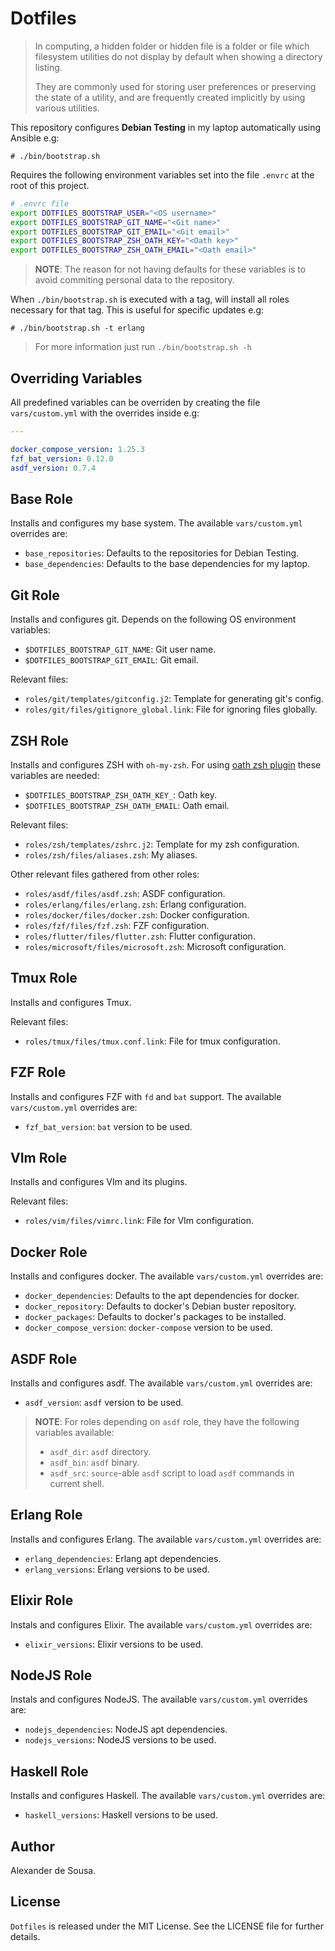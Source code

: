 # Dotfiles

> In computing, a hidden folder or hidden file is a folder or file which
> filesystem utilities do not display by default when showing a directory
> listing.
>
> They are commonly used for storing user preferences or preserving the state of
> a utility, and are frequently created implicitly by using various utilities.

This repository configures **Debian Testing** in my laptop automatically using
Ansible e.g:

```
# ./bin/bootstrap.sh
```

Requires the following environment variables set into the file `.envrc` at the
root of this project.

```bash
# .envrc file
export DOTFILES_BOOTSTRAP_USER="<OS username>"
export DOTFILES_BOOTSTRAP_GIT_NAME="<Git name>"
export DOTFILES_BOOTSTRAP_GIT_EMAIL="<Git email>"
export DOTFILES_BOOTSTRAP_ZSH_OATH_KEY="<Oath key>"
export DOTFILES_BOOTSTRAP_ZSH_OATH_EMAIL="<Oath email>"
```

> **NOTE**: The reason for not having defaults for these variables is to avoid
> commiting personal data to the repository.

When `./bin/bootstrap.sh` is executed with a tag, will install all roles
necessary for that tag. This is useful for specific updates e.g:

```
# ./bin/bootstrap.sh -t erlang
```

> For more information just run `./bin/bootstrap.sh -h`

## Overriding Variables

All predefined variables can be overriden by creating the file `vars/custom.yml`
with the overrides inside e.g:

```yaml
---

docker_compose_version: 1.25.3
fzf_bat_version: 0.12.0
asdf_version: 0.7.4
```

## Base Role

Installs and configures my base system. The available `vars/custom.yml`
overrides are:

- `base_repositories`: Defaults to the repositories for Debian Testing.
- `base_dependencies`: Defaults to the base dependencies for my laptop.

## Git Role

Installs and configures git. Depends on the following OS environment variables:

- `$DOTFILES_BOOTSTRAP_GIT_NAME`: Git user name.
- `$DOTFILES_BOOTSTRAP_GIT_EMAIL`: Git email.

Relevant files:

- `roles/git/templates/gitconfig.j2`: Template for generating git's config.
- `roles/git/files/gitignore_global.link`: File for ignoring files globally.

## ZSH Role

Installs and configures ZSH with `oh-my-zsh`. For using
[oath zsh plugin](https://github.com/alexdesousa/oath) these variables are needed:

- `$DOTFILES_BOOTSTRAP_ZSH_OATH_KEY_`: Oath key.
- `$DOTFILES_BOOTSTRAP_ZSH_OATH_EMAIL`: Oath email.

Relevant files:

- `roles/zsh/templates/zshrc.j2`: Template for my zsh configuration.
- `roles/zsh/files/aliases.zsh`: My aliases.

Other relevant files gathered from other roles:

- `roles/asdf/files/asdf.zsh`: ASDF configuration.
- `roles/erlang/files/erlang.zsh`: Erlang configuration.
- `roles/docker/files/docker.zsh`: Docker configuration.
- `roles/fzf/files/fzf.zsh`: FZF configuration.
- `roles/flutter/files/flutter.zsh`: Flutter configuration.
- `roles/microsoft/files/microsoft.zsh`: Microsoft configuration.

## Tmux Role

Installs and configures Tmux.

Relevant files:

- `roles/tmux/files/tmux.conf.link`: File for tmux configuration.

## FZF Role

Installs and configures FZF with `fd` and `bat` support. The available
`vars/custom.yml` overrides are:

- `fzf_bat_version`: `bat` version to be used.

## VIm Role

Installs and configures VIm and its plugins.

Relevant files:

- `roles/vim/files/vimrc.link`: File for VIm configuration.

## Docker Role

Installs and configures docker. The available `vars/custom.yml` overrides are:

- `docker_dependencies`: Defaults to the apt dependencies for docker.
- `docker_repository`: Defaults to docker's Debian buster repository.
- `docker_packages`: Defaults to docker's packages to be installed.
- `docker_compose_version`: `docker-compose` version to be used.

## ASDF Role

Installs and configures asdf. The available `vars/custom.yml` overrides are:

- `asdf_version`: `asdf` version to be used.

> **NOTE**: For roles depending on `asdf` role, they have the following
> variables available:
>
> - `asdf_dir`: `asdf` directory.
> - `asdf_bin`: `asdf` binary.
> - `asdf_src`: `source`-able `asdf` script to load `asdf` commands in current
>   shell.

## Erlang Role

Installs and configures Erlang. The available `vars/custom.yml` overrides are:

- `erlang_dependencies`: Erlang apt dependencies.
- `erlang_versions`: Erlang versions to be used.

## Elixir Role

Instals and configures Elixir. The available `vars/custom.yml` overrides are:

- `elixir_versions`: Elixir versions to be used.

## NodeJS Role

Instals and configures NodeJS. The available `vars/custom.yml` overrides are:

- `nodejs_dependencies`: NodeJS apt dependencies.
- `nodejs_versions`: NodeJS versions to be used.

## Haskell Role

Installs and configures Haskell. The available `vars/custom.yml` overrides are:

- `haskell_versions`: Haskell versions to be used.

## Author

Alexander de Sousa.

## License

`Dotfiles` is released under the MIT License. See the LICENSE file for further
details.
